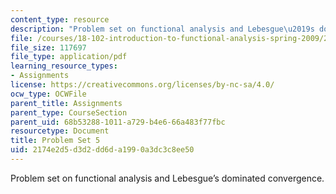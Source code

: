 ```yaml
---
content_type: resource
description: "Problem set on functional analysis and Lebesgue\u2019s dominated convergence."
file: /courses/18-102-introduction-to-functional-analysis-spring-2009/2174e2d5d3d2dd6da1990a3dc3c8ee50_MIT18_102s09_pset05.pdf
file_size: 117697
file_type: application/pdf
learning_resource_types:
- Assignments
license: https://creativecommons.org/licenses/by-nc-sa/4.0/
ocw_type: OCWFile
parent_title: Assignments
parent_type: CourseSection
parent_uid: 68b53288-1011-a729-b4e6-66a483f77fbc
resourcetype: Document
title: Problem Set 5
uid: 2174e2d5-d3d2-dd6d-a199-0a3dc3c8ee50
---
```

Problem set on functional analysis and Lebesgue’s dominated convergence.
